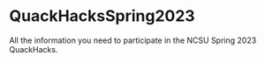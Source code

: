 # QuackHacksSpring2023
All the information you need to participate in the NCSU Spring 2023 QuackHacks.

